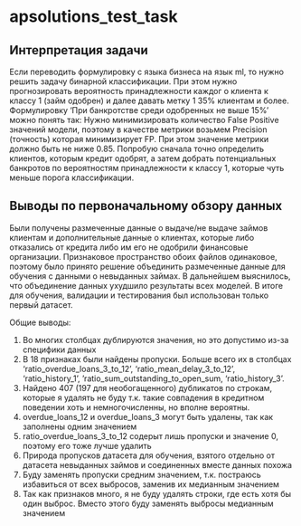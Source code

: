 # apsolutions_test_task

## Интерпретация задачи
Если переводить формулировку с языка бизнеса на язык ml, то нужно решить задачу бинарной классификации. При этом нужно прогнозировать вероятность принадлежности каждог
о клиента к классу 1 (займ одобрен) и далее давать метку 1 35% клиентам и более. Формулировку ‘При банкротстве среди одобренных не выше 15%’ можно понять так:
Нужно минимизировать количество False Positive значений модели, поэтому в качестве метрики возьмем Precision (точность) которая минимизирует FP.
При этом значение метрики должно быть не ниже 0.85. Попробую сначала точно определить клиентов, которым кредит одобрят, а затем добрать потенциальных банкротов по
вероятностям принадлежности к классу 1, которые чуть меньше порога классификации.

## Выводы по первоначальному обзору данных
Были получены размеченные данные о выдаче/не выдаче займов клиентам и дополнительные данные о клиентах, которые либо отказались от кредита либо им его не одобрили
финансовые организации. Признаковое пространство обоих файлов одинаковое, поэтому было принято решение объединить размеченные данные для обучения с данными о 
невыданных займах. В дальнейшем выяснилось, что объединение данных ухудшило результаты всех моделей. В итоге для обучения, валидации и тестирования был использован 
только первый датасет.

Общие выводы:
1. Во многих столбцах дублируются значения, но это допустимо из-за специфики данных
2. В 18 признаках были найдены пропуски. Больше всего их в столбцах ‘ratio_overdue_loans_3_to_12’, ‘ratio_mean_delay_3_to_12’, ‘ratio_history_1’,
’ratio_sum_outstanding_to_open_sum, ‘ratio_history_3’.
3. Найдено 407 (197 для необогащенного) дубликатов по строкам, которые я удалять не буду т.к. такие совпадения в кредитном поведении хоть и немногочисленны,
но вполне вероятны.
4. overdue_loans_12 и overdue_loans_3 могут быть удалены, так как заполнены одним значением
5. ratio_overdue_loans_3_to_12 содерыт лишь пропуски и значение 0, поэтому его тоже лучше удалить
6. Природа пропусков датасета для обучения, взятого отдельно от датасета невыданных займов и соединенных вместе данных похожа
7. Буду заменять пропуски средним значением, т.к. постраюсь избавиться от всех выбросов, заменив их медианным значением
8. Так как признаков много, я не буду удалять строки, где есть хотя бы один выброс. Вместо этого буду заменять выбросы медианным значением
